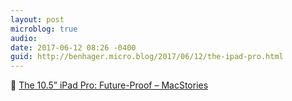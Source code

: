 ```yaml
---
layout: post
microblog: true
audio: 
date: 2017-06-12 08:26 -0400
guid: http://benhager.micro.blog/2017/06/12/the-ipad-pro.html
---
```

📱 [The 10.5” iPad Pro: Future-Proof – MacStories](https://www.macstories.net/stories/the-10-5-ipad-pro-future-proof/)
